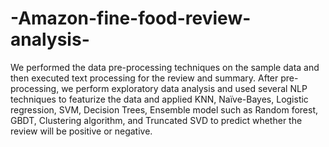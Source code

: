 # -Amazon-fine-food-review-analysis-
We performed the data pre-processing techniques on the sample data and then executed text processing for the review and summary.
After pre-processing, we perform exploratory data analysis and used several NLP techniques to featurize the data and
applied KNN, Naïve-Bayes,  Logistic regression, SVM, Decision Trees, 
Ensemble model such as Random forest, GBDT, Clustering algorithm, and Truncated SVD to 
predict whether the review will be positive or negative. 
